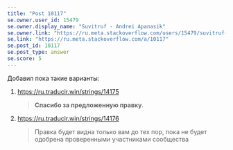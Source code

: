 ```yaml
---
title: "Post 10117"
se.owner.user_id: 15479
se.owner.display_name: "Suvitruf - Andrei Apanasik"
se.owner.link: "https://ru.meta.stackoverflow.com/users/15479/suvitruf-andrei-apanasik"
se.link: "https://ru.meta.stackoverflow.com/a/10117"
se.post_id: 10117
se.post_type: answer
se.score: 5
---
```

<p>Добавил пока такие варианты:</p>

<ol>
<li><p><a href="https://ru.traducir.win/strings/14175" rel="nofollow noreferrer">https://ru.traducir.win/strings/14175</a></p>

<blockquote>
  <p><strong>Спасибо за предложенную правку</strong>.</p>
</blockquote></li>
<li><p><a href="https://ru.traducir.win/strings/14176" rel="nofollow noreferrer">https://ru.traducir.win/strings/14176</a></p>

<blockquote>
  <p>Правка будет видна только вам до тех пор, пока не будет одобрена проверенными участниками сообщества</p>
</blockquote></li>
</ol>
